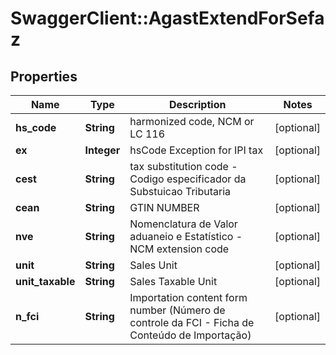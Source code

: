 # SwaggerClient::AgastExtendForSefaz

## Properties
Name | Type | Description | Notes
------------ | ------------- | ------------- | -------------
**hs_code** | **String** | harmonized code, NCM or LC 116 | [optional] 
**ex** | **Integer** | hsCode Exception for IPI tax | [optional] 
**cest** | **String** | tax substitution code - Codigo especificador da Substuicao Tributaria | [optional] 
**cean** | **String** | GTIN NUMBER | [optional] 
**nve** | **String** | Nomenclatura de Valor aduaneio e Estatístico - NCM extension code | [optional] 
**unit** | **String** | Sales Unit | [optional] 
**unit_taxable** | **String** | Sales Taxable Unit | [optional] 
**n_fci** | **String** | Importation content form number (Número de controle da FCI - Ficha de Conteúdo de Importação) | [optional] 


